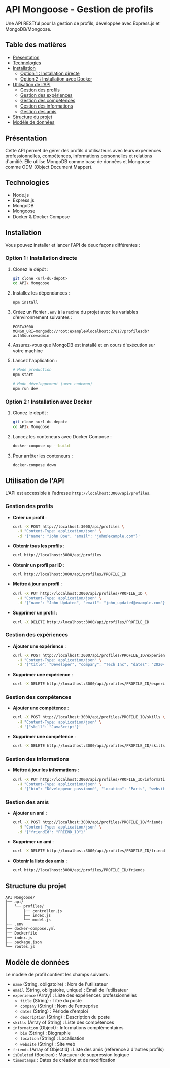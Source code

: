 # API Mongoose - Gestion de profils

Une API RESTful pour la gestion de profils, développée avec Express.js et MongoDB/Mongoose.

## Table des matières

- [Présentation](#présentation)
- [Technologies](#technologies)
- [Installation](#installation)
  - [Option 1 : Installation directe](#option-1--installation-directe)
  - [Option 2 : Installation avec Docker](#option-2--installation-avec-docker)
- [Utilisation de l'API](#utilisation-de-lapi)
  - [Gestion des profils](#gestion-des-profils)
  - [Gestion des expériences](#gestion-des-expériences)
  - [Gestion des compétences](#gestion-des-compétences)
  - [Gestion des informations](#gestion-des-informations)
  - [Gestion des amis](#gestion-des-amis)
- [Structure du projet](#structure-du-projet)
- [Modèle de données](#modèle-de-données)

## Présentation

Cette API permet de gérer des profils d'utilisateurs avec leurs expériences professionnelles, compétences, informations personnelles et relations d'amitié. Elle utilise MongoDB comme base de données et Mongoose comme ODM (Object Document Mapper).

## Technologies

- Node.js
- Express.js
- MongoDB
- Mongoose
- Docker & Docker Compose

## Installation

Vous pouvez installer et lancer l'API de deux façons différentes :

### Option 1 : Installation directe

1. Clonez le dépôt :
   ```bash
   git clone <url-du-depot>
   cd API\ Mongoose
   ```

2. Installez les dépendances :
   ```bash
   npm install
   ```

3. Créez un fichier `.env` à la racine du projet avec les variables d'environnement suivantes :
   ```
   PORT=3000
   MONGO_URI=mongodb://root:example@localhost:27017/profilesdb?authSource=admin
   ```

4. Assurez-vous que MongoDB est installé et en cours d'exécution sur votre machine

5. Lancez l'application :
   ```bash
   # Mode production
   npm start
   
   # Mode développement (avec nodemon)
   npm run dev
   ```

### Option 2 : Installation avec Docker

1. Clonez le dépôt :
   ```bash
   git clone <url-du-depot>
   cd API\ Mongoose
   ```

2. Lancez les conteneurs avec Docker Compose :
   ```bash
   docker-compose up --build
   ```

3. Pour arrêter les conteneurs :
   ```bash
   docker-compose down
   ```

## Utilisation de l'API

L'API est accessible à l'adresse `http://localhost:3000/api/profiles`.

### Gestion des profils

- **Créer un profil** :
  ```bash
  curl -X POST http://localhost:3000/api/profiles \
    -H "Content-Type: application/json" \
    -d '{"name": "John Doe", "email": "john@example.com"}'
  ```

- **Obtenir tous les profils** :
  ```bash
  curl http://localhost:3000/api/profiles
  ```

- **Obtenir un profil par ID** :
  ```bash
  curl http://localhost:3000/api/profiles/PROFILE_ID
  ```

- **Mettre à jour un profil** :
  ```bash
  curl -X PUT http://localhost:3000/api/profiles/PROFILE_ID \
    -H "Content-Type: application/json" \
    -d '{"name": "John Updated", "email": "john_updated@example.com"}'
  ```

- **Supprimer un profil** :
  ```bash
  curl -X DELETE http://localhost:3000/api/profiles/PROFILE_ID
  ```

### Gestion des expériences

- **Ajouter une expérience** :
  ```bash
  curl -X POST http://localhost:3000/api/profiles/PROFILE_ID/experience \
    -H "Content-Type: application/json" \
    -d '{"title": "Developer", "company": "Tech Inc", "dates": "2020-2023", "description": "Full-stack development"}'
  ```

- **Supprimer une expérience** :
  ```bash
  curl -X DELETE http://localhost:3000/api/profiles/PROFILE_ID/experience/EXPERIENCE_ID
  ```

### Gestion des compétences

- **Ajouter une compétence** :
  ```bash
  curl -X POST http://localhost:3000/api/profiles/PROFILE_ID/skills \
    -H "Content-Type: application/json" \
    -d '{"skill": "JavaScript"}'
  ```

- **Supprimer une compétence** :
  ```bash
  curl -X DELETE http://localhost:3000/api/profiles/PROFILE_ID/skills/JavaScript
  ```

### Gestion des informations

- **Mettre à jour les informations** :
  ```bash
  curl -X PUT http://localhost:3000/api/profiles/PROFILE_ID/information \
    -H "Content-Type: application/json" \
    -d '{"bio": "Développeur passionné", "location": "Paris", "website": "https://example.com"}'
  ```

### Gestion des amis

- **Ajouter un ami** :
  ```bash
  curl -X POST http://localhost:3000/api/profiles/PROFILE_ID/friends \
    -H "Content-Type: application/json" \
    -d '{"friendId": "FRIEND_ID"}'
  ```

- **Supprimer un ami** :
  ```bash
  curl -X DELETE http://localhost:3000/api/profiles/PROFILE_ID/friends/FRIEND_ID
  ```

- **Obtenir la liste des amis** :
  ```bash
  curl http://localhost:3000/api/profiles/PROFILE_ID/friends
  ```

## Structure du projet

```
API Mongoose/
├── api/
│   └── profiles/
│       ├── controller.js
│       ├── index.js
│       └── model.js
├── .env
├── docker-compose.yml
├── Dockerfile
├── index.js
├── package.json
└── routes.js
```

## Modèle de données

Le modèle de profil contient les champs suivants :

- `name` (String, obligatoire) : Nom de l'utilisateur
- `email` (String, obligatoire, unique) : Email de l'utilisateur
- `experience` (Array) : Liste des expériences professionnelles
  - `title` (String) : Titre du poste
  - `company` (String) : Nom de l'entreprise
  - `dates` (String) : Période d'emploi
  - `description` (String) : Description du poste
- `skills` (Array of String) : Liste des compétences
- `information` (Object) : Informations complémentaires
  - `bio` (String) : Biographie
  - `location` (String) : Localisation
  - `website` (String) : Site web
- `friends` (Array of ObjectId) : Liste des amis (référence à d'autres profils)
- `isDeleted` (Boolean) : Marqueur de suppression logique
- `timestamps` : Dates de création et de modification
